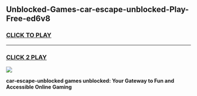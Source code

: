 
## Unblocked-Games-car-escape-unblocked-Play-Free-ed6v8
<h3>
<a href="https://premium76.site?title=car-escape-unblocked&ref=12A">CLICK TO PLAY</a></h3>
<hr>

<h3>
<a href="https://premium76.site?title=car-escape-unblocked&ref=12A">CLICK 2 PLAY</a>
  
</h3>

<a href="https://premium76.site?title=car-escape-unblocked&ref=12A"><img src="https://clearcache.store/games.png"></a>


**car-escape-unblocked games unblocked: Your Gateway to Fun and Accessible Online Gaming**
